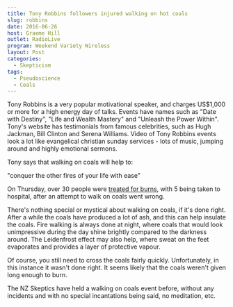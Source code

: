 ```yaml
---
title: Tony Robbins followers injured walking on hot coals
slug: robbins
date: 2016-06-26
host: Graeme Hill
outlet: RadioLive
program: Weekend Variety Wireless
layout: Post
categories:
  - Skepticism
tags:
  - Pseudoscience
  - Coals
---
```


Tony Robbins is a very popular motivational speaker, and charges US$1,000 or more for a high energy day of talks. Events have names such as "Date with Destiny", "Life and Wealth Mastery" and "Unleash the Power Within". Tony's website has testimonials from famous celebrities, such as Hugh Jackman, Bill Clinton and Serena Williams. Video of Tony Robbins events look a lot like evangelical christian sunday services - lots of music, jumping around and highly emotional sermons.

Tony says that walking on coals will help to:

"conquer the other fires of your life with ease"

On Thursday, over 30 people were [treated for burns](http://www.stuff.co.nz/world/americas/81453952/devotees-of-us-motivational-speaker-burned-after-walking-on-hot-coals), with 5 being taken to hospital, after an attempt to walk on coals went wrong.

There's nothing special or mystical about walking on coals, if it's done right. After a while the coals have produced a lot of ash, and this can help insulate the coals. Fire walking is always done at night, where coals that would look unimpressive during the day shine brightly compared to the darkness around. The Leidenfrost effect may also help, where sweat on the feet evaporates and provides a layer of protective vapour.

Of course, you still need to cross the coals fairly quickly. Unfortunately, in this instance it wasn't done right. It seems likely that the coals weren't given long enough to burn.

The NZ Skeptics have held a walking on coals event before, without any incidents and with no special incantations being said, no meditation, etc.

